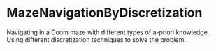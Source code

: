 # MazeNavigationByDiscretization
Navigating in a Doom maze with different types of a-priori knowledge. Using different discretization techniques to solve the problem.
